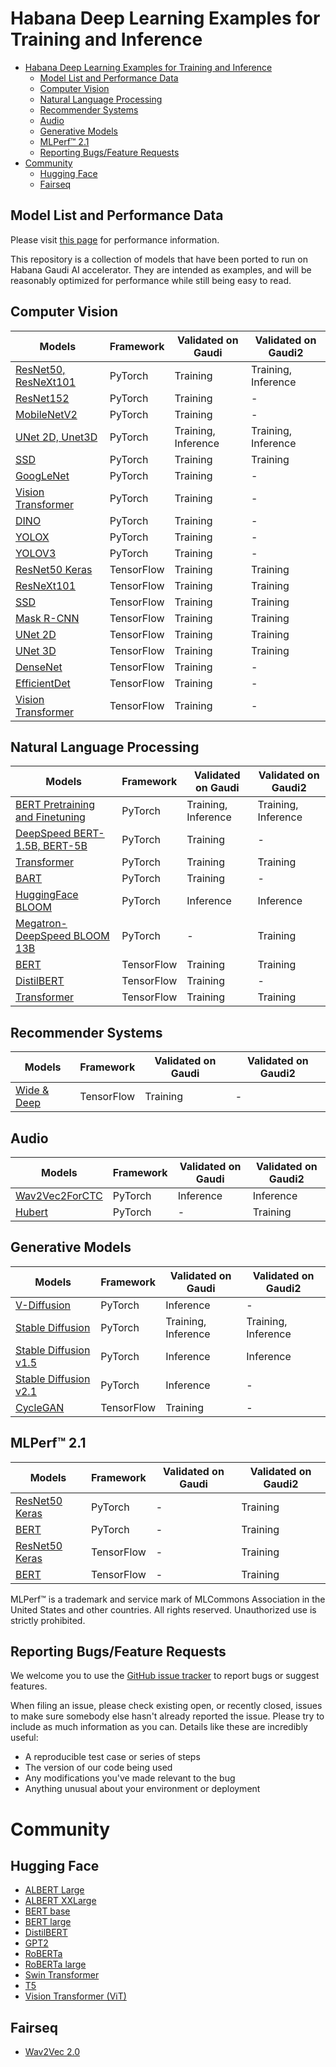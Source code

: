 # Habana Deep Learning Examples for Training and Inference

- [Habana Deep Learning Examples for Training and Inference](#habana-deep-learning-examples-for-training-and-inference)
  - [Model List and Performance Data](#model-list-and-performance-data)
  - [Computer Vision](#computer-vision)
  - [Natural Language Processing](#natural-language-processing)
  - [Recommender Systems](#recommender-systems)
  - [Audio](#audio)
  - [Generative Models](#generative-models)
  - [MLPerf™ 2.1](#mlperf-21)
  - [Reporting Bugs/Feature Requests](#reporting-bugsfeature-requests)
- [Community](#community)
  - [Hugging Face](#hugging-face)
  - [Fairseq](#fairseq)

## Model List and Performance Data

Please visit [this page](https://developer.habana.ai/resources/habana-training-models/#performance) for performance information.

This repository is a collection of models that have been ported to run on Habana Gaudi AI accelerator. They are intended as examples, and will be reasonably optimized for performance while still being easy to read.

## Computer Vision
| Models  | Framework | Validated on Gaudi | Validated on Gaudi2 |
| ------- | --------- | ----- | ------ |
| [ResNet50, ResNeXt101](PyTorch/computer_vision/classification/torchvision) | PyTorch | Training | Training, Inference |
| [ResNet152](PyTorch/computer_vision/classification/torchvision) | PyTorch | Training | - |
| [MobileNetV2](PyTorch/computer_vision/classification/torchvision) | PyTorch | Training | - |
| [UNet 2D, Unet3D](PyTorch/computer_vision/segmentation/Unet)  | PyTorch | Training, Inference | Training, Inference |
| [SSD](PyTorch/computer_vision/detection/mlcommons/SSD/ssd) | PyTorch | Training | Training |
| [GoogLeNet](PyTorch/computer_vision/classification/torchvision) | PyTorch | Training | - |
| [Vision Transformer](PyTorch/computer_vision/classification/ViT) | PyTorch | Training | - |
| [DINO](PyTorch/computer_vision/classification/dino) | PyTorch | Training | - |
| [YOLOX](PyTorch/computer_vision/detection/yolox) | PyTorch | Training | - |
| [YOLOV3](PyTorch/computer_vision/detection/openmmlab_detection) | PyTorch | Training | - |
| [ResNet50 Keras](TensorFlow/computer_vision/Resnets/resnet_keras) | TensorFlow | Training | Training |
| [ResNeXt101](TensorFlow/computer_vision/Resnets/ResNeXt) |TensorFlow | Training | Training |
| [SSD](TensorFlow/computer_vision/SSD_ResNet34) |TensorFlow | Training | Training |
| [Mask R-CNN](TensorFlow/computer_vision/maskrcnn) |TensorFlow | Training | Training |
| [UNet 2D](TensorFlow/computer_vision/Unet2D) | TensorFlow | Training | Training |
| [UNet 3D](TensorFlow/computer_vision/UNet3D) | TensorFlow | Training | Training |
| [DenseNet](TensorFlow/computer_vision/densenet) |TensorFlow | Training | - |
| [EfficientDet](TensorFlow/computer_vision/efficientdet) | TensorFlow | Training | - |
| [Vision Transformer](TensorFlow/computer_vision/VisionTransformer) | TensorFlow | Training | - |


## Natural Language Processing
| Models  | Framework | Validated on Gaudi | Validated on Gaudi2 |
| ------- | --------- | ----- | ------ |
| [BERT Pretraining and Finetuning](PyTorch/nlp/bert) | PyTorch | Training, Inference | Training, Inference |
| [DeepSpeed BERT-1.5B, BERT-5B](PyTorch/nlp/pretraining/deepspeed-bert) | PyTorch | Training | - |
| [Transformer](PyTorch/nlp/nmt/fairseq) | PyTorch | Training | Training |
| [BART](PyTorch/nlp/BART/simpletransformers) | PyTorch | Training | - |
| [HuggingFace BLOOM](PyTorch/nlp/bloom) | PyTorch | Inference | Inference |
| [Megatron-DeepSpeed BLOOM 13B](PyTorch/nlp/DeepSpeedExamples/Megatron-DeepSpeed) | PyTorch | - | Training |
| [BERT](TensorFlow/nlp/bert) | TensorFlow | Training | Training |
| [DistilBERT](TensorFlow/nlp/distilbert) | TensorFlow | Training | - |
| [Transformer](TensorFlow/nlp/transformer) | TensorFlow | Training | Training |

## Recommender Systems
| Models  | Framework | Validated on Gaudi | Validated on Gaudi2 |
| ------- | --------- | ----- | ------ |
| [Wide & Deep](TensorFlow/recommendation/WideAndDeep) | TensorFlow | Training | - |

## Audio
| Models  | Framework | Validated on Gaudi | Validated on Gaudi2 |
| ------- | --------- | ----- | ------ |
| [Wav2Vec2ForCTC](PyTorch/audio/wav2vec2/inference) | PyTorch | Inference | Inference |
| [Hubert](PyTorch/audio/hubert) | PyTorch | - | Training |

## Generative Models
| Models  | Framework | Validated on Gaudi | Validated on Gaudi2 |
| ------- | --------- | ----- | ------ |
| [V-Diffusion](PyTorch/generative_models/v-diffusion) | PyTorch | Inference | - |
| [Stable Diffusion](PyTorch/generative_models/stable-diffusion-training) | PyTorch | Training, Inference | Training, Inference |
| [Stable Diffusion v1.5](PyTorch/generative_models/stable-diffusion-v-1-5) | PyTorch | Inference | Inference |
| [Stable Diffusion v2.1](PyTorch/generative_models/stable-diffusion-v-2-1) | PyTorch | Inference | - |
| [CycleGAN](TensorFlow/computer_vision/CycleGAN) | TensorFlow | Training | - |

## MLPerf™ 2.1
| Models  | Framework | Validated on Gaudi | Validated on Gaudi2 |
| ------- | --------- | ----- | ------ |
| [ResNet50 Keras](MLPERF2.1/Habana/benchmarks) | PyTorch | - | Training |
| [BERT](MLPERF2.1/Habana/benchmarks) | PyTorch | - | Training |
| [ResNet50 Keras](MLPERF2.1/Habana/benchmarks) | TensorFlow | - | Training |
| [BERT](MLPERF2.1/Habana/benchmarks) | TensorFlow | - | Training |

MLPerf™ is a trademark and service mark of MLCommons Association in the United States and other countries. All rights reserved. Unauthorized use is strictly prohibited.

## Reporting Bugs/Feature Requests

We welcome you to use the [GitHub issue tracker](https://github.com/HabanaAI/Model-References/issues) to report bugs or suggest features.

When filing an issue, please check existing open, or recently closed, issues to make sure somebody else hasn't already
reported the issue. Please try to include as much information as you can. Details like these are incredibly useful:

* A reproducible test case or series of steps
* The version of our code being used
* Any modifications you've made relevant to the bug
* Anything unusual about your environment or deployment

# Community
## Hugging Face
* [ALBERT Large](https://huggingface.co/Habana/albert-large-v2)
* [ALBERT XXLarge](https://huggingface.co/Habana/albert-xxlarge-v1)
* [BERT base](https://huggingface.co/Habana/bert-base-uncased)
* [BERT large](https://huggingface.co/Habana/bert-large-uncased-whole-word-masking)
* [DistilBERT](https://huggingface.co/Habana/distilbert-base-uncased)
* [GPT2](https://huggingface.co/Habana/gpt2)
* [RoBERTa](https://huggingface.co/Habana/roberta-base)
* [RoBERTa large](https://huggingface.co/Habana/roberta-large)
* [Swin Transformer](https://huggingface.co/Habana/swin)
* [T5](https://huggingface.co/Habana/t5)
* [Vision Transformer (ViT)](https://huggingface.co/Habana/vit)
## Fairseq
* [Wav2Vec 2.0](https://github.com/HabanaAI/fairseq)
